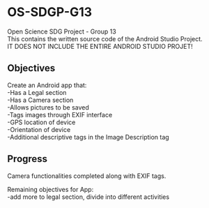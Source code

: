 # OS-SDGP-G13
Open Science SDG Project - Group 13\
This contains the written source code of the Android Studio Project.\
IT DOES NOT INCLUDE THE ENTIRE ANDROID STUDIO PROJET!

## Objectives
Create an Android app that:\
  -Has a Legal section\
  -Has a Camera section\
    -Allows pictures to be saved\
    -Tags images through EXIF interface\
      -GPS location of device\
      -Orientation of device\
      -Additional descriptive tags in the Image Description tag


## Progress
Camera functionalities completed along with EXIF tags.

Remaining objectives for App:\
-add more to legal section, divide into different activities
